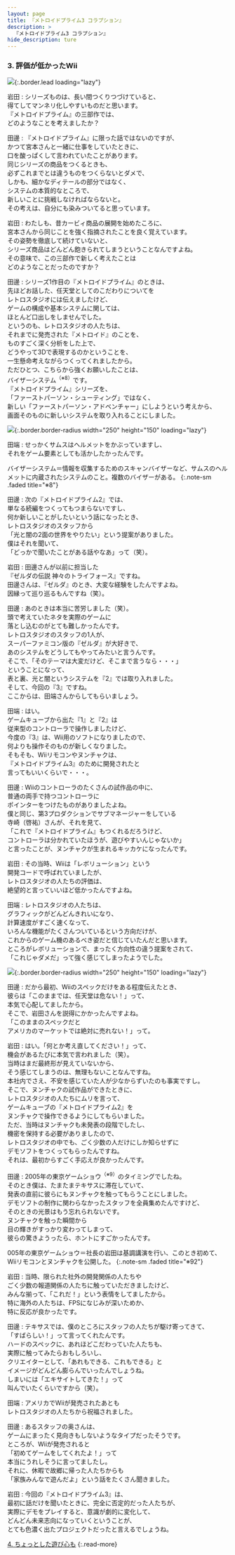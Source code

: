 ```yaml
---
layout: page
title: 『メトロイドプライム3 コラプション』
description: >
  『メトロイドプライム3 コラプション』
hide_description: ture
---
```


### 3. 評価が低かったWii

![](/interviews/jp/wii/rm3j/vol1/img/mainvisual.jpg){:.border.lead loading="lazy"}

岩田
: シリーズものは、長い間つくりつづけていると、<br>得てしてマンネリ化しやすいものだと思います。<br>『メトロイドプライム』の三部作では、<br>どのようなことを考えましたか？

田邊
: 『メトロイドプライム』に限った話ではないのですが、<br>かつて宮本さんと一緒に仕事をしていたときに、<br>口を酸っぱくして言われていたことがあります。<br>同じシリーズの商品をつくるときも、<br>必ずこれまでとは違うものをつくらないとダメで、<br>しかも、細かなディテールの部分ではなく、<br>システムの本質的なところで、<br>新しいことに挑戦しなければならないと。<br>その考えは、自分にも染みついてると思っています。

岩田
: わたしも、昔カービィ商品の展開を始めたころに、<br>宮本さんから同じことを強く指摘されたことを良く覚えています。<br>その姿勢を徹底して続けていないと、<br>シリーズ商品はどんどん飽きられてしまうということなんですよね。<br>その意味で、この三部作で新しく考えたことは<br>どのようなことだったのですか？

田邊
: シリーズ1作目の『メトロイドプライム』のときは、<br>先ほどお話した、任天堂としてのこだわりについてを<br>レトロスタジオには伝えましたけど、<br>ゲームの構成や基本システムに関しては、<br>ほとんど口出しをしませんでした。<br>というのも、レトロスタジオの人たちは、<br>それまでに発売された『メトロイド』のことを、<br>ものすごく深く分析をした上で、<br>どうやって3Dで表現するのかということを、<br>一生懸命考えながらつくってくれましたから。<br>ただひとつ、こちらから強くお願いしたことは、<br>バイザーシステム<sup>（※8）</sup>です。<br>『メトロイドプライム』シリーズを、<br>「ファーストパーソン・シューティング」ではなく、<br>新しい「ファーストパーソン・アドベンチャー」にしようという考えから、<br>画面そのものに新しいシステムを取り入れることにしました。

![](/interviews/jp/wii/rm3j/vol1/img/photo7.jpg){:.border.border-radius width="250" height="150" loading="lazy"}

田端
: せっかくサムスはヘルメットをかぶっていますし、<br>それをゲーム要素としても活かしたかったんです。

バイザーシステム＝情報を収集するためのスキャンバイザーなど、サムスのヘルメットに内蔵されたシステムのこと。複数のバイザーがある。
{:.note-sm .faded title="※8"}

田邊
: 次の『メトロイドプライム2』では、<br>単なる続編をつくってもつまらないですし、<br>何か新しいことがしたいという話になったとき、<br>レトロスタジオのスタッフから<br>「光と闇の2面の世界をやりたい」という提案がありました。<br>僕はそれを聞いて、<br>「どっかで聞いたことがある話やなあ」って（笑）。

岩田
: 田邊さんが以前に担当した<br>『ゼルダの伝説 神々のトライフォース』ですね。<br>田邊さんは、『ゼルダ』のとき、大変な経験をしたんですよね。<br>因縁って巡り巡るもんですね（笑）。

田邊
: あのときは本当に苦労しました（笑）。<br>頭で考えていたネタを実際のゲームに<br>落とし込むのがとても難しかったんです。<br>レトロスタジオのスタッフの1人が、<br>スーパーファミコン版の『ゼルダ』が大好きで、<br>あのシステムをどうしてもやってみたいと言うんです。<br>そこで、「そのテーマは大変だけど、そこまで言うなら・・・」<br>ということになって、<br>表と裏、光と闇というシステムを『2』では取り入れました。<br>そして、今回の『3』ですね。<br>ここからは、田端さんからしてもらいましょう。

田端
: はい。<br>ゲームキューブから出た『1』と『2』は<br>従来型のコントローラで操作しましたけど、<br>今度の『3』は、Wii用のソフトになりましたので、<br>何よりも操作そのものが新しくなりました。<br>そもそも、Wiiリモコンやヌンチャクは、<br>『メトロイドプライム3』のために開発されたと<br>言ってもいいくらいで・・・。

田邊
: Wiiのコントローラのたくさんの試作品の中に、<br>普通の両手で持つコントローラに<br>ポインターをつけたものがありましたよね。<br>僕と同じ、第3プロダクションでサブマネージャーをしている<br>寺崎（啓祐）さんが、それを見て、<br>「これで『メトロイドプライム』もつくれるだろうけど、<br>コントローラは分かれていたほうが、遊びやすいんじゃないか」<br>と言ったことが、ヌンチャクが生まれるキッカケになったんです。

岩田
: その当時、Wiiは「レボリューション」という<br>開発コードで呼ばれていましたが、<br>レトロスタジオの人たちの評価は、<br>絶望的と言っていいほど低かったんですよね。

田端
: レトロスタジオの人たちは、<br>グラフィックがどんどんきれいになり、<br>計算速度がすごく速くなって、<br>いろんな機能がたくさんついているという方向だけが、<br>これからのゲーム機のあるべき姿だと信じていたんだと思います。<br>ところがレボリューションで、まったく方向性の違う提案をされて、<br>「これじゃダメだ」って強く感じてしまったようでした。

![](/interviews/jp/wii/rm3j/vol1/img/photo8.jpg){:.border.border-radius width="250" height="150" loading="lazy"}

田邊
: だから最初、Wiiのスペックだけをある程度伝えたとき、<br>彼らは「このままでは、任天堂は危ない！」って、<br>本気で心配してましたから。<br>そこで、岩田さんを説得にかかったんですよね。<br>「このままのスペックだと<br>アメリカのマーケットでは絶対に売れない！」って。

岩田
: はい。「何とか考え直してください！」って、<br>機会があるたびに本気で言われました（笑）。<br>当時はまだ最終形が見えていないから、<br>そう感じてしまうのは、無理もないことなんですね。<br>本社内でさえ、不安を感じていた人が少なからずいたのも事実ですし。<br>そこで、ヌンチャクの試作品ができたときに、<br>レトロスタジオの人たちにムリを言って、<br>ゲームキューブの『メトロイドプライム2』を<br>ヌンチャクで操作できるようにしてもらいました。<br>ただ、当時はヌンチャクも未発表の段階でしたし、<br>機密を保持する必要がありましたので、<br>レトロスタジオの中でも、ごく少数の人だけにしか知らせずに<br>デモソフトをつくってもらったんですね。<br>それは、最初からすごく手応えが良かったんです。

田邊
: 2005年の東京ゲームショウ<sup>（※9）</sup>のタイミングでしたね。<br>そのとき僕は、たまたまテキサスに滞在していて、<br>発表の直前に彼らにもヌンチャクを触ってもらうことにしました。<br>デモソフトの制作に関わらなかったスタッフを全員集めたんですけど、<br>そのときの光景はもう忘れられないです。<br>ヌンチャクを触った瞬間から<br>目の輝きがすっかり変わってしまって、<br>彼らの驚きようったら、ホントにすごかったんです。

005年の東京ゲームショウ＝社長の岩田は基調講演を行い、このとき初めて、Wiiリモコンとヌンチャクを公開した。
{:.note-sm .faded title="※92"}

岩田
: 当時、限られた社外の開発関係の人たちや<br>ごく少数の報道関係の人たちに触っていただきましたけど、<br>みんな揃って、「これだ！」という表情をしてましたから。<br>特に海外の人たちは、FPSになじみが深いためか、<br>特に反応が良かったです。

田邊
: テキサスでは、僕のところにスタッフの人たちが駆け寄ってきて、<br>「すばらしい！」って言ってくれたんです。<br>ハードのスペックに、あれほどこだわっていた人たちも、<br>実際に触ってみたらおもしろいし、<br>クリエイターとして、「あれもできる、これもできる」と<br>イメージがどんどん膨らんでいったんでしょうね。<br>しまいには「エキサイトしてきた！」って<br>叫んでいたくらいですから（笑）。

田端
: アメリカでWiiが発売されたあとも<br>レトロスタジオの人たちから祝福されました。

田邊
: あるスタッフの奥さんは、<br>ゲームにまったく見向きもしないようなタイプだったそうです。<br>ところが、Wiiが発売されると<br>「初めてゲームをしてくれたよ！」って<br>本当にうれしそうに言ってましたし。<br>それに、休暇で故郷に帰った人たちからも<br>「家族みんなで遊んだよ」という話をたくさん聞きました。

岩田
: 今回の『メトロイドプライム3』は、<br>最初に話だけを聞いたときに、完全に否定的だった人たちが、<br>実際にデモをプレイすると、意識が劇的に変化して、<br>どんどん未来志向になっていくということが、<br>とても色濃く出たプロジェクトだったと言えるでしょうね。

[4. ちょっとした遊び心も](4.md)
{:.read-more}

